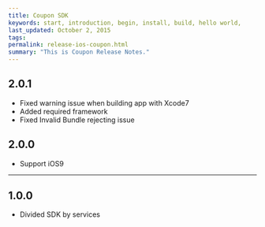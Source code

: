 ```yaml
---
title: Coupon SDK
keywords: start, introduction, begin, install, build, hello world,
last_updated: October 2, 2015
tags: 
permalink: release-ios-coupon.html
summary: "This is Coupon Release Notes."
---
```


## 2.0.1
* Fixed warning issue when building app with Xcode7
* Added required framework
* Fixed Invalid Bundle rejecting issue

## 2.0.0
* Support iOS9

---

## 1.0.0
* Divided SDK by services